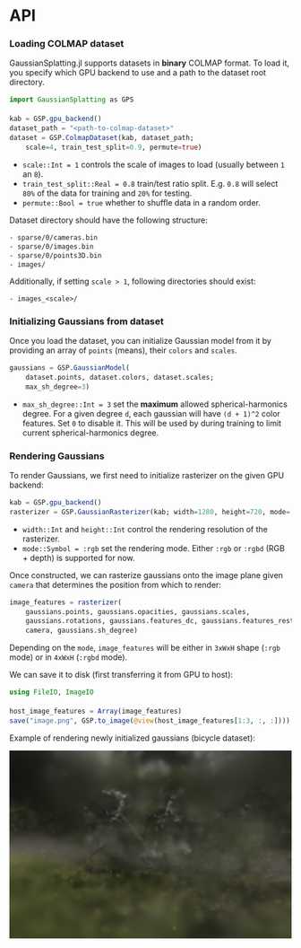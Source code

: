 # API

### Loading COLMAP dataset

GaussianSplatting.jl supports datasets in **binary** COLMAP format.
To load it, you specify which GPU backend to use and a path to the dataset root directory.

```julia
import GaussianSplatting as GPS

kab = GSP.gpu_backend()
dataset_path = "<path-to-colmap-dataset>"
dataset = GSP.ColmapDataset(kab, dataset_path;
    scale=4, train_test_split=0.9, permute=true)
```

- `scale::Int = 1` controls the scale of images to load (usually between `1` an `8`).
- `train_test_split::Real = 0.8` train/test ratio split.
    E.g. `0.8` will select `80%` of the data for training and `20%` for testing.
- `permute::Bool = true` whether to shuffle data in a random order.

Dataset directory should have the following structure:
```
- sparse/0/cameras.bin
- sparse/0/images.bin
- sparse/0/points3D.bin
- images/
```

Additionally, if setting `scale > 1`, following directories should exist:
```
- images_<scale>/
```

### Initializing Gaussians from dataset

Once you load the dataset, you can initialize Gaussian model from it by
providing an array of `points` (means), their `colors` and `scales`.

```julia
gaussians = GSP.GaussianModel(
    dataset.points, dataset.colors, dataset.scales;
    max_sh_degree=3)
```

- `max_sh_degree::Int = 3` set the **maximum** allowed spherical-harmonics degree.
    For a given degree `d`, each gaussian will have `(d + 1)^2` color features.
    Set `0` to disable it. This will be used by during training to limit
    current spherical-harmonics degree.

### Rendering Gaussians

To render Gaussians, we first need to initialize rasterizer on the given GPU backend:

```julia
kab = GSP.gpu_backend()
rasterizer = GSP.GaussianRasterizer(kab; width=1280, height=720, mode=:rgb)
```

- `width::Int` and `height::Int` control the rendering resolution of the
    rasterizer.
- `mode::Symbol = :rgb` set the rendering mode.
    Either `:rgb` or `:rgbd` (RGB + depth) is supported for now.

Once constructed, we can rasterize gaussians onto the image plane given `camera`
that determines the position from which to render:

```julia
image_features = rasterizer(
    gaussians.points, gaussians.opacities, gaussians.scales,
    gaussians.rotations, gaussians.features_dc, gaussians.features_rest;
    camera, gaussians.sh_degree)
```

Depending on the `mode`, `image_features` will be either in `3xWxH` shape (`:rgb` mode)
or in `4xWxH` (`:rgbd` mode).

We can save it to disk (first transferring it from GPU to host):

```julia
using FileIO, ImageIO

host_image_features = Array(image_features)
save("image.png", GSP.to_image(@view(host_image_features[1:3, :, :])))
```

Example of rendering newly initialized gaussians (bicycle dataset):

![](res/init.png)

